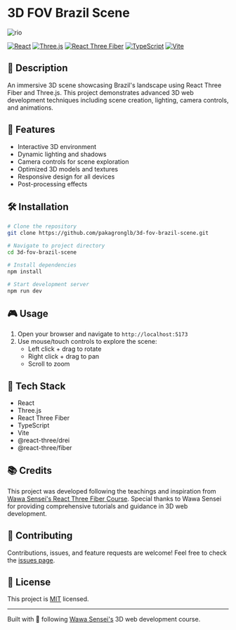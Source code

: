 # 3D FOV Brazil Scene

![rio](./rio.gif)

[![React](https://img.shields.io/badge/React-20232A?style=for-the-badge&logo=react&logoColor=61DAFB)](https://reactjs.org/)
[![Three.js](https://img.shields.io/badge/Three.js-black?style=for-the-badge&logo=three.js&logoColor=white)](https://threejs.org/)
[![React Three Fiber](https://img.shields.io/badge/React%20Three%20Fiber-black?style=for-the-badge&logo=three.js&logoColor=white)](https://docs.pmnd.rs/react-three-fiber/)
[![TypeScript](https://img.shields.io/badge/TypeScript-007ACC?style=for-the-badge&logo=typescript&logoColor=white)](https://www.typescriptlang.org/)
[![Vite](https://img.shields.io/badge/Vite-B73BFE?style=for-the-badge&logo=vite&logoColor=FFD62E)](https://vitejs.dev/)

## 📝 Description

An immersive 3D scene showcasing Brazil's landscape using React Three Fiber and Three.js. This project demonstrates advanced 3D web development techniques including scene creation, lighting, camera controls, and animations.

## 🚀 Features

- Interactive 3D environment
- Dynamic lighting and shadows
- Camera controls for scene exploration
- Optimized 3D models and textures
- Responsive design for all devices
- Post-processing effects

## 🛠️ Installation

```bash
# Clone the repository
git clone https://github.com/pakagronglb/3d-fov-brazil-scene.git

# Navigate to project directory
cd 3d-fov-brazil-scene

# Install dependencies
npm install

# Start development server
npm run dev
```

## 🎮 Usage

1. Open your browser and navigate to `http://localhost:5173`
2. Use mouse/touch controls to explore the scene:
   - Left click + drag to rotate
   - Right click + drag to pan
   - Scroll to zoom

## 🔧 Tech Stack

- React
- Three.js
- React Three Fiber
- TypeScript
- Vite
- @react-three/drei
- @react-three/fiber

## 📚 Credits

This project was developed following the teachings and inspiration from [Wawa Sensei's React Three Fiber Course](https://wawasensei.dev/). Special thanks to Wawa Sensei for providing comprehensive tutorials and guidance in 3D web development.

## 🤝 Contributing

Contributions, issues, and feature requests are welcome! Feel free to check the [issues page](https://github.com/yourusername/3d-fov-brazil-scene/issues).

## 📝 License

This project is [MIT](LICENSE) licensed.

---
Built with 💖 following [Wawa Sensei's](https://wawasensei.dev/) 3D web development course.
